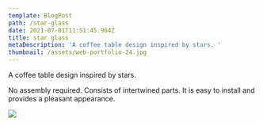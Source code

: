 ```yaml
---
template: BlogPost
path: /star-glass
date: 2021-07-01T11:51:45.964Z
title: star glass
metaDescription: 'A coffee table design inspired by stars. '
thumbnail: /assets/web-portfolio-24.jpg
---
```

A coffee table design inspired by stars. 

No assembly required.  Consists of intertwined parts. It is easy to install and provides a pleasant appearance.

![](/assets/web3.jpg)

![]()
